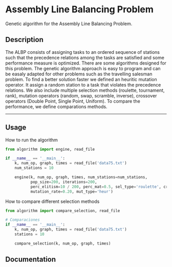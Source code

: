 # Assembly Line Balancing Problem
Genetic algorithm for the Assembly Line Balancing Problem.

## Description

The ALBP consists of assigning tasks to an ordered sequence of stations such that the precedence relations among the tasks are satisfied and some performance measure is optimized. There are some algorithms designed for this problem. The genetic algorithm approach is easy to program and can be easaly adapted for other problems such as the travelling salesman problem.
To find a better solution faster we defined an heuritic mutation operator. It assign a random station to a task that violates the precedence relations. 
We also include multiple selection methods (roulette, tournament, rank), mutation operators (random, swap, scramble, inverse), crossover operators (Double Point, Single Point, Uniform).
To compare the performance, we define comparations methods.

---

## Usage

How to run the algorithm

```python
from algorithm import engine, read_file

if __name__ == '__main__':
    k, num_op, graph, times = read_file('data75.txt')
    num_stations = 10

    engine(k, num_op, graph, times, num_stations=num_stations,
           pop_size=200, iterations=200,
           perc_elitism=10 / 200, perc_mat=0.5, sel_type='roulette', cross_type='SP',
           mutation_rate=0.20, mut_type='heur')
```

How to compare different selection methods

```python
from algorithm import compare_selection, read_file

# Comparaciones
if __name__ == '__main__':
    k, num_op, graph, times = read_file('data75.txt')
    stations = 10

    compare_selection(k, num_op, graph, times)
```

## Documentation

